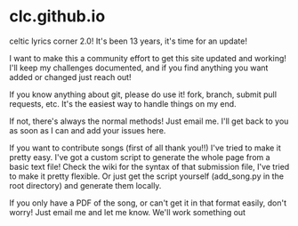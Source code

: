 # clc.github.io
celtic lyrics corner 2.0! It's been 13 years, it's time for an update!

I want to make this a community effort to get this site updated and working! I'll keep my challenges documented, and if you find anything you want added or changed just reach out!

If you know anything about git, please do use it! fork, branch, submit pull requests, etc. It's the easiest way to handle things on my end.

If not, there's always the normal methods! Just email me. I'll get back to you as soon as I can and add your issues here.

If you want to contribute songs (first of all thank you!!) I've tried to make it pretty easy. I've got a custom script to generate the whole page from a basic text file!
Check the wiki for the syntax of that submission file, I've tried to make it pretty flexible. Or just get the script yourself (add_song.py in the root directory) and generate them
locally.

If you only have a PDF of the song, or can't get it in that format easily, don't worry! Just email me and let me know. We'll work something out
